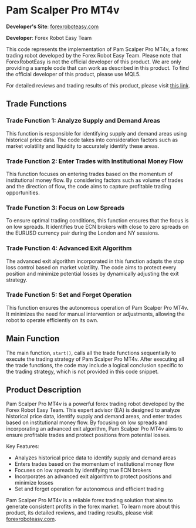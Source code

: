 # Pam Scalper Pro MT4v

**Developer's Site**: [forexroboteasy.com](https://forexroboteasy.com)

**Developer**: Forex Robot Easy Team

This code represents the implementation of Pam Scalper Pro MT4v, a forex trading robot developed by the Forex Robot Easy Team. Please note that ForexRobotEasy is not the official developer of this product. We are only providing a sample code that can work as described in this product. To find the official developer of this product, please use MQL5.

For detailed reviews and trading results of this product, please visit [this link](https://forexroboteasy.com/forex-robot-review/review-pam-scalper-pro-mt4v-analyzing-historical-price-data-for-high-liquidity-zones/).

## Trade Functions

### Trade Function 1: Analyze Supply and Demand Areas

This function is responsible for identifying supply and demand areas using historical price data. The code takes into consideration factors such as market volatility and liquidity to accurately identify these areas.

### Trade Function 2: Enter Trades with Institutional Money Flow

This function focuses on entering trades based on the momentum of institutional money flow. By considering factors such as volume of trades and the direction of flow, the code aims to capture profitable trading opportunities.

### Trade Function 3: Focus on Low Spreads

To ensure optimal trading conditions, this function ensures that the focus is on low spreads. It identifies true ECN brokers with close to zero spreads on the EURUSD currency pair during the London and NY sessions.

### Trade Function 4: Advanced Exit Algorithm

The advanced exit algorithm incorporated in this function adapts the stop loss control based on market volatility. The code aims to protect every position and minimize potential losses by dynamically adjusting the exit strategy.

### Trade Function 5: Set and Forget Operation

This function ensures the autonomous operation of Pam Scalper Pro MT4v. It minimizes the need for manual intervention or adjustments, allowing the robot to operate efficiently on its own.

## Main Function

The main function, `start()`, calls all the trade functions sequentially to execute the trading strategy of Pam Scalper Pro MT4v. After executing all the trade functions, the code may include a logical conclusion specific to the trading strategy, which is not provided in this code snippet.

## Product Description

Pam Scalper Pro MT4v is a powerful forex trading robot developed by the Forex Robot Easy Team. This expert advisor (EA) is designed to analyze historical price data, identify supply and demand areas, and enter trades based on institutional money flow. By focusing on low spreads and incorporating an advanced exit algorithm, Pam Scalper Pro MT4v aims to ensure profitable trades and protect positions from potential losses.

Key Features:
- Analyzes historical price data to identify supply and demand areas
- Enters trades based on the momentum of institutional money flow
- Focuses on low spreads by identifying true ECN brokers
- Incorporates an advanced exit algorithm to protect positions and minimize losses
- Set and forget operation for autonomous and efficient trading

Pam Scalper Pro MT4v is a reliable forex trading solution that aims to generate consistent profits in the forex market. To learn more about this product, its detailed reviews, and trading results, please visit [forexroboteasy.com](https://forexroboteasy.com).
